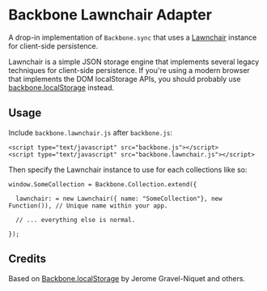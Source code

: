 # Backbone Lawnchair Adapter

A drop-in implementation of `Backbone.sync` that uses a [Lawnchair](http://westcoastlogic.com/lawnchair/) instance for client-side persistence.

Lawnchair is a simple JSON storage engine that implements several legacy techniques for client-side persistence. If you're using a modern browser that implements the DOM localStorage APIs, you should probably use [backbone.localStorage](https://github.com/jeromegn/Backbone.localStorage) instead.

## Usage

Include `backbone.lawnchair.js` after `backbone.js`:

    <script type="text/javascript" src="backbone.js"></script>
    <script type="text/javascript" src="backbone.lawnchair.js"></script>

Then specify the Lawnchair instance to use for each collections like so:

    window.SomeCollection = Backbone.Collection.extend({
      
      lawnchair: = new Lawnchair({ name: "SomeCollection"}, new Function()), // Unique name within your app.
      
      // ... everything else is normal.
      
    });
  
## Credits

Based on [Backbone.localStorage](https://github.com/jeromegn/Backbone.localStorage) by Jerome Gravel-Niquet and others.

